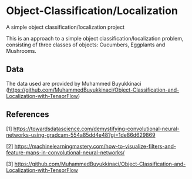 # Object-Classification/Localization
A simple object classification/localization project

This is an approach to a simple object classification/localization problem, consisting of three classes of objects: Cucumbers, Eggplants and Mushrooms.

## Data
The data used are provided by Muhammed Buyukkinaci (https://github.com/MuhammedBuyukkinaci/Object-Classification-and-Localization-with-TensorFlow)







## References
[1] https://towardsdatascience.com/demystifying-convolutional-neural-networks-using-gradcam-554a85dd4e48?gi=1de86d629869

[2] https://machinelearningmastery.com/how-to-visualize-filters-and-feature-maps-in-convolutional-neural-networks/

[3] https://github.com/MuhammedBuyukkinaci/Object-Classification-and-Localization-with-TensorFlow

